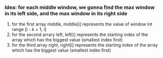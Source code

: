 ### Idea: for each middle window, we gonna find the max window in its left side, and the max window in its right side
1. for the first array middle, middle[i] represents the value of window int range [i - k + 1, i]
2. for the second arrary left, left[i] represents the starting index of the array which has the biggest value (smallest index first)
3. for the third array right, right[i] represents the starting index of the array which has the biggest value (smallest index first)